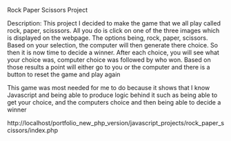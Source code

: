 Rock Paper Scissors Project

Description:
This project I decided to make the game that we all play called rock, paper, scisssors. All you do is click on one of the three images which is 
displayed on the webpage. The options being, rock, paper, scissors. Based on your selection, the computer will then generate there choice. So then 
it is now time to decide a winner. After each choice, you will see what your choice was, computer choice was followed by who won. Based on those results a point
will either go to you or the computer and there is a button to reset the game and play again 

This game was most needed for me to do because it shows that I know Javascript and being able to produce logic behind it such as being able to get your choice, and the 
computers choice and then being able to decide a winner

http://localhost/portfolio_new_php_version/javascript_projects/rock_paper_scissors/index.php

